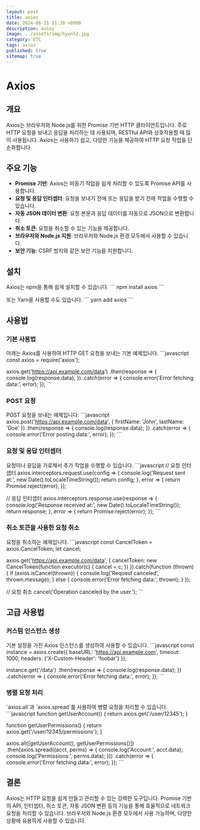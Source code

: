 ```yaml
---
layout: post
title: axios
date: 2024-06-21 21:20 +0900
description: axios
image: ../assets/img/hyun52.jpg
category: ETC
tags: axios
published: true
sitemap: true
---
```


# Axios

## 개요

Axios는 브라우저와 Node.js를 위한 Promise 기반 HTTP 클라이언트입니다. 주로 HTTP 요청을 보내고 응답을 처리하는 데 사용되며, RESTful API와 상호작용할 때 많이 사용됩니다. Axios는 사용하기 쉽고, 다양한 기능을 제공하여 HTTP 요청 작업을 단순화합니다.

## 주요 기능

- **Promise 기반**: Axios는 비동기 작업을 쉽게 처리할 수 있도록 Promise API를 사용합니다.
- **요청 및 응답 인터셉터**: 요청을 보내기 전에 또는 응답을 받기 전에 작업을 수행할 수 있습니다.
- **자동 JSON 데이터 변환**: 요청 본문과 응답 데이터를 자동으로 JSON으로 변환합니다.
- **취소 토큰**: 요청을 취소할 수 있는 기능을 제공합니다.
- **브라우저와 Node.js 지원**: 브라우저와 Node.js 환경 모두에서 사용할 수 있습니다.
- **보안 기능**: CSRF 방지와 같은 보안 기능을 지원합니다.

## 설치

Axios는 npm을 통해 쉽게 설치할 수 있습니다.
\`\`\`
npm install axios
\`\`\`

또는 Yarn을 사용할 수도 있습니다.
\`\`\`
yarn add axios
\`\`\`

## 사용법

### 기본 사용법

아래는 Axios를 사용하여 HTTP GET 요청을 보내는 기본 예제입니다.
\`\`\`javascript
const axios = require('axios');

axios.get('https://api.example.com/data')
.then(response => {
console.log(response.data);
})
.catch(error => {
console.error('Error fetching data:', error);
});
\`\`\`

### POST 요청

POST 요청을 보내는 예제입니다.
\`\`\`javascript
axios.post('https://api.example.com/data', {
firstName: 'John',
lastName: 'Doe'
})
.then(response => {
console.log(response.data);
})
.catch(error => {
console.error('Error posting data:', error);
});
\`\`\`

### 요청 및 응답 인터셉터

요청이나 응답을 가로채서 추가 작업을 수행할 수 있습니다.
\`\`\`javascript
// 요청 인터셉터
axios.interceptors.request.use(config => {
console.log('Request sent at:', new Date().toLocaleTimeString());
return config;
}, error => {
return Promise.reject(error);
});

// 응답 인터셉터
axios.interceptors.response.use(response => {
console.log('Response received at:', new Date().toLocaleTimeString());
return response;
}, error => {
return Promise.reject(error);
});
\`\`\`

### 취소 토큰을 사용한 요청 취소

요청을 취소하는 예제입니다.
\`\`\`javascript
const CancelToken = axios.CancelToken;
let cancel;

axios.get('https://api.example.com/data', {
cancelToken: new CancelToken(function executor(c) {
cancel = c;
})
}).catch(function (thrown) {
if (axios.isCancel(thrown)) {
console.log('Request canceled', thrown.message);
} else {
console.error('Error fetching data:', thrown);
}
});

// 요청 취소
cancel('Operation canceled by the user.');
\`\`\`

## 고급 사용법

### 커스텀 인스턴스 생성

기본 설정을 가진 Axios 인스턴스를 생성하여 사용할 수 있습니다.
\`\`\`javascript
const instance = axios.create({
baseURL: 'https://api.example.com',
timeout: 1000,
headers: {'X-Custom-Header': 'foobar'}
});

instance.get('/data')
.then(response => {
console.log(response.data);
})
.catch(error => {
console.error('Error fetching data:', error);
});
\`\`\`

### 병렬 요청 처리

\`axios.all\`과 \`axios.spread\`를 사용하여 병렬 요청을 처리할 수 있습니다.
\`\`\`javascript
function getUserAccount() {
return axios.get('/user/12345');
}

function getUserPermissions() {
return axios.get('/user/12345/permissions');
}

axios.all([getUserAccount(), getUserPermissions()])
.then(axios.spread((acct, perms) => {
console.log('Account:', acct.data);
console.log('Permissions:', perms.data);
}))
.catch(error => {
console.error('Error fetching data:', error);
});
\`\`\`

## 결론

Axios는 HTTP 요청을 쉽게 만들고 관리할 수 있는 강력한 도구입니다. Promise 기반의 API, 인터셉터, 취소 토큰, 자동 JSON 변환 등의 기능을 통해 효율적으로 네트워크 요청을 처리할 수 있습니다. 브라우저와 Node.js 환경 모두에서 사용 가능하며, 다양한 상황에 유용하게 사용할 수 있습니다.
